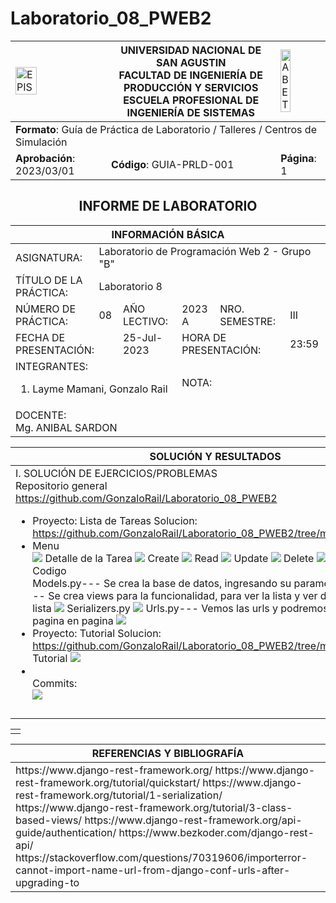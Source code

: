 # Laboratorio_08_PWEB2
<table>
    <theader>
        <tr>
            <td><img src="https://github.com/rescobedoq/pw2/blob/main/epis.png?raw=true" alt="EPIS" style="width:50%; height:auto"/></td>
            <th align="center">
                <span style="font-weight:bold;">UNIVERSIDAD NACIONAL DE SAN AGUSTIN</span><br />
                <span style="font-weight:bold;">FACULTAD DE INGENIERÍA DE PRODUCCIÓN Y SERVICIOS</span><br />
                <span style="font-weight:bold;">ESCUELA PROFESIONAL DE INGENIERÍA DE SISTEMAS</span>
            </th>
            <td><img src="https://github.com/rescobedoq/pw2/blob/main/abet.png?raw=true" alt="ABET" style="width:50%; height:auto"/></td>
        </tr>
    </theader>
    <tbody>
        <tr><td colspan="3"><span style="font-weight:bold;">Formato</span>: Guía de Práctica de Laboratorio / Talleres / Centros de Simulación</td></tr>
        <tr><td><span style="font-weight:bold;">Aprobación</span>:  2023/03/01</td><td><span style="font-weight:bold;">Código</span>: GUIA-PRLD-001</td><td><span style="font-weight:bold;">Página</span>: 1</td></tr>
    </tbody>
</table>
</div>
<div align="center">
    <span style="font-weight:bold;"><h2>INFORME DE LABORATORIO</h2></span>
</div>


<table>
<theader>
    <tr><th colspan="6" style="width:50%; height:auto; text-align:center">INFORMACIÓN BÁSICA</th></tr>
</theader>
<tbody>
    <tr>
        <td>ASIGNATURA:</td><td colspan="5">Laboratorio de Programación Web 2 - Grupo "B"</td>
    </tr>
    <tr>
        <td>TÍTULO DE LA PRÁCTICA:</td><td colspan="5">Laboratorio 8</td>
    </tr>
    <tr>
        <td>NÚMERO DE PRÁCTICA:</td><td>08</td><td>AÑO LECTIVO:</td><td>2023 A</td><td>NRO. SEMESTRE:</td><td>III</td>
    </tr>
    <tr>
        <td colspan="2">FECHA DE PRESENTACIÓN:</td><td>25-Jul-2023</td><td colspan="2">HORA DE PRESENTACIÓN:</td><td>23:59</td>
    </tr>
    <tr>
        <td colspan="3">INTEGRANTES:
        <ol>
        <li>Layme Mamani, Gonzalo Rail</li>
        </ol>
        </td>
        <td colspan="2"> NOTA:</td>
        <td>     </td>
    </tr>
    <tr>
        <td colspan="6">DOCENTE:<br>
        Mg. ANIBAL SARDON
        </td>
    </tr>
</tdbody>
</table>

<table>
    <theader>
        <tr>
            <th style="text-align:center">SOLUCIÓN Y RESULTADOS</th>
        </tr>
    </theader>
    <tbody>
        <tr>
            <td>
            I. SOLUCIÓN DE EJERCICIOS/PROBLEMAS<br>
                    Repositorio general<br>
                    <a href="https://github.com/GonzaloRail/Laboratorio_08_PWEB2">https://github.com/GonzaloRail/Laboratorio_08_PWEB2</a>
            <ul>
                <li>
                    Proyecto: Lista de Tareas
                    Solucion: <a href="https://github.com/GonzaloRail/Laboratorio_08_PWEB2/tree/main/listaDetareas">https://github.com/GonzaloRail/Laboratorio_08_PWEB2/tree/main/listaDetareas</a>
                    <li>Menu</li>
                    <img src="./img/menu.png">
                    Detalle de la Tarea
                    <img src="./img/detalleTarea.png">
                    Create
                    <img src="./img/ListaTareas.png">
                    Read
                    <img src="./img/menuRelleno.png">
                    Update
                    <img src="./img/update.png">
                    Delete
                    <img src="./img/delete.png"> 
                    Demostracion de Codigo<br>
                    Models.py--- Se crea la base de datos, ingresando su parametros
                    <img src="./img/models.png">
                    Views.py--- Se crea views para la funcionalidad, para ver la lista y ver detalladamente la lista
                    <img src="./img/views.png">
                    Serializers.py
                    <img src="./img/serializers.png">
                    Urls.py--- Vemos las urls y podremos movernos de pagina en pagina
                    <img src="./img/urls.png">
                </li>
                <li>
                    Proyecto: Tutorial
                    Solucion: <a href="https://github.com/GonzaloRail/Laboratorio_08_PWEB2/tree/main/tutorial/tutorial">https://github.com/GonzaloRail/Laboratorio_08_PWEB2/tree/main/tutorial/tutorial</a>
                    Tutorial
                    <img src="./img/tutorial.png">
                </li>
                <li>
                    <br>Commits: <br>
                    <img src="./img/comints.png">
                </li>
                </li>
            </ul>
            </td>
        </tr>
        <tr>
            <td>
            </td>
            </td>
        </tr>
    </tbody>
</table>

<table>
    <theader>
        <tr>
        </tr>
    </theader>
    <tbody>
        <tr>
            <td>
            </td>
        </tr>
    </tbody>
</table>

<table>
    <theader>
        <tr>
         <th style="text-align:center">REFERENCIAS Y BIBLIOGRAFÍA</th>
        </tr>
    </theader>
    <tbody>
        <tr>
        <td>
                https://www.django-rest-framework.org/
https://www.django-rest-framework.org/tutorial/quickstart/
https://www.django-rest-framework.org/tutorial/1-serialization/
https://www.django-rest-framework.org/tutorial/3-class-based-views/
https://www.django-rest-framework.org/api-guide/authentication/
https://www.bezkoder.com/django-rest-api/
https://stackoverflow.com/questions/70319606/importerror-cannot-import-name-url-from-django-conf-urls-after-upgrading-to
            </td>
        </tr>
    </tbody>
</table>